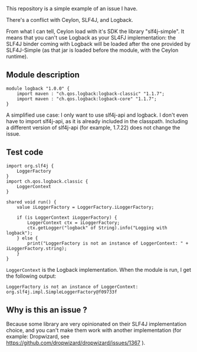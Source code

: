 This repository is a simple example of an issue I have. 

There's a conflict with Ceylon, SLF4J, and Logback.

From what I can tell, Ceylon load with it's SDK the library "slf4j-simple". It means that you can't use Logback as your SL4FJ implementation: the SLF4J binder coming with Logback will be loaded after the one provided by SLF4J-Simple (as that jar is loaded before the module, with the Ceylon runtime).

## Module description

```
module logback "1.0.0" {
    import maven : "ch.qos.logback:logback-classic" "1.1.7";
    import maven : "ch.qos.logback:logback-core" "1.1.7";
}
```

A simplified use case: I only want to use slf4j-api and logback.
I don't even have to import slf4j-api, as it is already included in the classpath. Including a different version of slf4j-api (for example, 1.7.22) does not change the issue.

## Test code

```
import org.slf4j {
    LoggerFactory
}
import ch.qos.logback.classic {
    LoggerContext
}

shared void run() {
    value iLoggerFactory = LoggerFactory.iLoggerFactory;

    if (is LoggerContext iLoggerFactory) {
        LoggerContext ctx = iLoggerFactory;
        ctx.getLogger("logback" of String).info("Logging with logback");
    } else {
        print("LoggerFactory is not an instance of LoggerContext: " + iLoggerFactory.string);
    }
}
``` 

``LoggerContext`` is the Logback implementation.
When the module is run, I get the following output:
```
LoggerFactory is not an instance of LoggerContext: org.slf4j.impl.SimpleLoggerFactory@f09733f
```

## Why is this an issue ?

Because some library are very opinionated on their SLF4J implementation choice, and you can't make them work with another implementation (for example: Dropwizard, see https://github.com/dropwizard/dropwizard/issues/1367 ).

